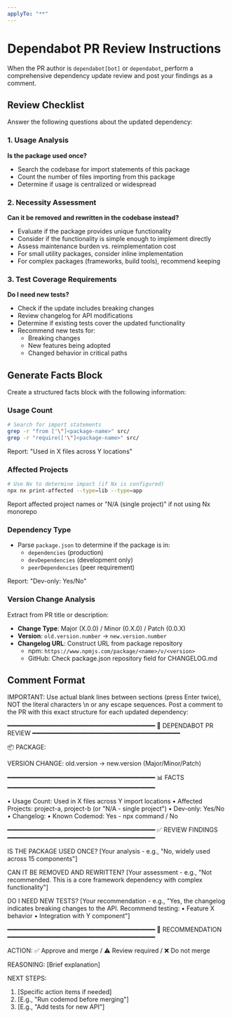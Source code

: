 ```yaml
---
applyTo: "**"
---
```


# Dependabot PR Review Instructions

When the PR author is `dependabot[bot]` or `dependabot`, perform a comprehensive dependency update review and post your findings as a comment.

## Review Checklist

Answer the following questions about the updated dependency:

### 1. Usage Analysis

**Is the package used once?**

- Search the codebase for import statements of this package
- Count the number of files importing from this package
- Determine if usage is centralized or widespread

### 2. Necessity Assessment

**Can it be removed and rewritten in the codebase instead?**

- Evaluate if the package provides unique functionality
- Consider if the functionality is simple enough to implement directly
- Assess maintenance burden vs. reimplementation cost
- For small utility packages, consider inline implementation
- For complex packages (frameworks, build tools), recommend keeping

### 3. Test Coverage Requirements

**Do I need new tests?**

- Check if the update includes breaking changes
- Review changelog for API modifications
- Determine if existing tests cover the updated functionality
- Recommend new tests for:
  - Breaking changes
  - New features being adopted
  - Changed behavior in critical paths

## Generate Facts Block

Create a structured facts block with the following information:

### Usage Count

```bash
# Search for import statements
grep -r "from ['\"]<package-name>" src/
grep -r "require(['\"]<package-name>" src/
```

Report: "Used in X files across Y locations"

### Affected Projects

```bash
# Use Nx to determine impact (if Nx is configured)
npx nx print-affected --type=lib --type=app
```

Report affected project names or "N/A (single project)" if not using Nx monorepo

### Dependency Type

- Parse `package.json` to determine if the package is in:
  - `dependencies` (production)
  - `devDependencies` (development only)
  - `peerDependencies` (peer requirement)

Report: "Dev-only: Yes/No"

### Version Change Analysis

Extract from PR title or description:

- **Change Type**: Major (X.0.0) / Minor (0.X.0) / Patch (0.0.X)
- **Version**: `old.version.number` → `new.version.number`
- **Changelog URL**: Construct URL from package repository
  - npm: `https://www.npmjs.com/package/<name>/v/<version>`
  - GitHub: Check package.json repository field for CHANGELOG.md

## Comment Format

IMPORTANT: Use actual blank lines between sections (press Enter twice), NOT the literal characters \n or any escape sequences.
Post a comment to the PR with this exact structure for each updated dependency:

━━━━━━━━━━━━━━━━━━━━━━━━━━━━━━━━━━━━━━━━
🤖 DEPENDABOT PR REVIEW
━━━━━━━━━━━━━━━━━━━━━━━━━━━━━━━━━━━━━━━━

📦 PACKAGE: <package-name>

VERSION CHANGE: old.version → new.version (Major/Minor/Patch)

━━━━━━━━━━━━━━━━━━━━━━━━━━━━━━━━━━━━━━━━
📊 FACTS
━━━━━━━━━━━━━━━━━━━━━━━━━━━━━━━━━━━━━━━━

• Usage Count: Used in X files across Y import locations
• Affected Projects: project-a, project-b (or "N/A - single project")
• Dev-only: Yes/No
• Changelog: <changelog-url>
• Known Codemod: Yes - npx command / No

━━━━━━━━━━━━━━━━━━━━━━━━━━━━━━━━━━━━━━━━
✅ REVIEW FINDINGS
━━━━━━━━━━━━━━━━━━━━━━━━━━━━━━━━━━━━━━━━

IS THE PACKAGE USED ONCE?
[Your analysis - e.g., "No, widely used across 15 components"]

CAN IT BE REMOVED AND REWRITTEN?
[Your assessment - e.g., "Not recommended. This is a core framework dependency with complex functionality"]

DO I NEED NEW TESTS?
[Your recommendation - e.g., "Yes, the changelog indicates breaking changes to the API. Recommend testing:
• Feature X behavior
• Integration with Y component"]

━━━━━━━━━━━━━━━━━━━━━━━━━━━━━━━━━━━━━━━━
🚦 RECOMMENDATION
━━━━━━━━━━━━━━━━━━━━━━━━━━━━━━━━━━━━━━━━

ACTION: ✅ Approve and merge / ⚠️ Review required / ❌ Do not merge

REASONING: [Brief explanation]

NEXT STEPS:

1. [Specific action items if needed]
2. [E.g., "Run codemod before merging"]
3. [E.g., "Add tests for new API"]
